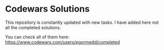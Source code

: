 # Codewars Solutions

This repository is constantly updated with new tasks.
I have added here not all the completed solutions.

You can check  all of them here: https://www.codewars.com/users/egormedd/completed
